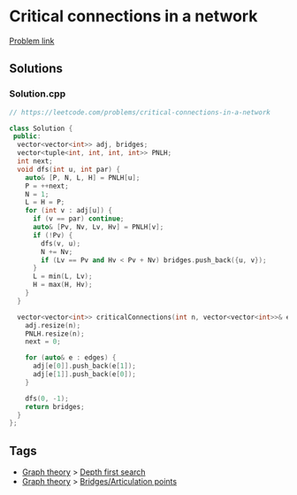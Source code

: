 # Critical connections in a network

[Problem link](https://leetcode.com/problems/critical-connections-in-a-network)

## Solutions


### Solution.cpp
```cpp
// https://leetcode.com/problems/critical-connections-in-a-network

class Solution {
 public:
  vector<vector<int>> adj, bridges;
  vector<tuple<int, int, int, int>> PNLH;
  int next;
  void dfs(int u, int par) {
    auto& [P, N, L, H] = PNLH[u];
    P = ++next;
    N = 1;
    L = H = P;
    for (int v : adj[u]) {
      if (v == par) continue;
      auto& [Pv, Nv, Lv, Hv] = PNLH[v];
      if (!Pv) {
        dfs(v, u);
        N += Nv;
        if (Lv == Pv and Hv < Pv + Nv) bridges.push_back({u, v});
      }
      L = min(L, Lv);
      H = max(H, Hv);
    }
  }

  vector<vector<int>> criticalConnections(int n, vector<vector<int>>& edges) {
    adj.resize(n);
    PNLH.resize(n);
    next = 0;

    for (auto& e : edges) {
      adj[e[0]].push_back(e[1]);
      adj[e[1]].push_back(e[0]);
    }

    dfs(0, -1);
    return bridges;
  }
};
```
## Tags

* [Graph theory](/Collections/graph-theory.md#graph-theory) > [Depth first search](/Collections/graph-theory.md#depth-first-search)
* [Graph theory](/Collections/graph-theory.md#graph-theory) > [Bridges/Articulation points](/Collections/graph-theory.md#bridges-articulation-points)
